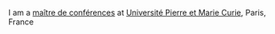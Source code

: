 I am a [maître de conférences](http://en.wikipedia.org/wiki/Ma%C3%AEtre_de_conf%C3%A9rences) 
at [Université Pierre et Marie Curie](http://www.upmc.fr), Paris, France 
